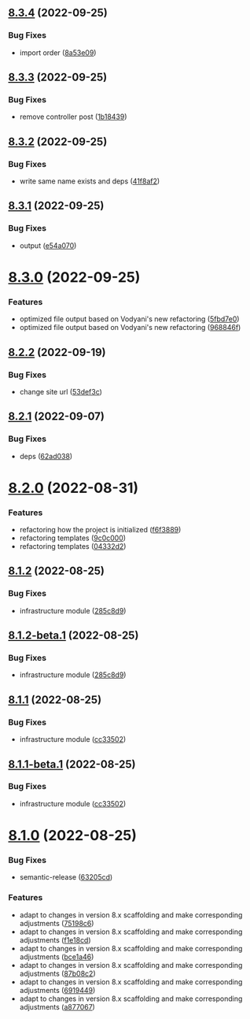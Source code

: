 ## [8.3.4](https://github.com/vodyani/cli/compare/v8.3.3...v8.3.4) (2022-09-25)


### Bug Fixes

* import order ([8a53e09](https://github.com/vodyani/cli/commit/8a53e091ac696a98f1a61e6eddd69b7e92e46dea))

## [8.3.3](https://github.com/vodyani/cli/compare/v8.3.2...v8.3.3) (2022-09-25)


### Bug Fixes

* remove controller post ([1b18439](https://github.com/vodyani/cli/commit/1b18439620d57ca857fefdac742e54e96ff1a9f9))

## [8.3.2](https://github.com/vodyani/cli/compare/v8.3.1...v8.3.2) (2022-09-25)


### Bug Fixes

* write same name exists and deps ([41f8af2](https://github.com/vodyani/cli/commit/41f8af2ac0c53170c7059b23805de66679ed895a))

## [8.3.1](https://github.com/vodyani/cli/compare/v8.3.0...v8.3.1) (2022-09-25)


### Bug Fixes

* output ([e54a070](https://github.com/vodyani/cli/commit/e54a070a331a28b4b04b0ccf6587fee0f52436ff))

# [8.3.0](https://github.com/vodyani/cli/compare/v8.2.2...v8.3.0) (2022-09-25)


### Features

* optimized file output based on Vodyani's new refactoring ([5fbd7e0](https://github.com/vodyani/cli/commit/5fbd7e00d19e0d3216cd7e8907978e83add4fb45))
* optimized file output based on Vodyani's new refactoring ([968846f](https://github.com/vodyani/cli/commit/968846fdefbfdf8e51bd29f4b48732041bd01314))

## [8.2.2](https://github.com/vodyani/cli/compare/v8.2.1...v8.2.2) (2022-09-19)


### Bug Fixes

* change site url ([53def3c](https://github.com/vodyani/cli/commit/53def3c52329a33e66b2a189d2f083d2b193449d))

## [8.2.1](https://github.com/vodyani/cli/compare/v8.2.0...v8.2.1) (2022-09-07)


### Bug Fixes

* deps ([62ad038](https://github.com/vodyani/cli/commit/62ad0384b75542775e4b8526dd6817f407995fde))

# [8.2.0](https://github.com/vodyani/cli/compare/v8.1.2...v8.2.0) (2022-08-31)


### Features

* refactoring how the project is initialized ([f6f3889](https://github.com/vodyani/cli/commit/f6f38895d17d446f9402b4eeec00b084a32b3431))
* refactoring templates ([9c0c000](https://github.com/vodyani/cli/commit/9c0c0005aba5aaa76cc8c186dfb2392045866ab0))
* refactoring templates ([04332d2](https://github.com/vodyani/cli/commit/04332d25bfc4a9579bdac416af0b789856d81308))

## [8.1.2](https://github.com/vodyani/cli/compare/v8.1.1...v8.1.2) (2022-08-25)


### Bug Fixes

* infrastructure module ([285c8d9](https://github.com/vodyani/cli/commit/285c8d90183ee1e3aacd9e5300c6cb342916ca17))

## [8.1.2-beta.1](https://github.com/vodyani/cli/compare/v8.1.1...v8.1.2-beta.1) (2022-08-25)


### Bug Fixes

* infrastructure module ([285c8d9](https://github.com/vodyani/cli/commit/285c8d90183ee1e3aacd9e5300c6cb342916ca17))

## [8.1.1](https://github.com/vodyani/cli/compare/v8.1.0...v8.1.1) (2022-08-25)


### Bug Fixes

* infrastructure module ([cc33502](https://github.com/vodyani/cli/commit/cc3350248e06828a1b4218d90f1dc23a0318914b))

## [8.1.1-beta.1](https://github.com/vodyani/cli/compare/v8.1.0...v8.1.1-beta.1) (2022-08-25)


### Bug Fixes

* infrastructure module ([cc33502](https://github.com/vodyani/cli/commit/cc3350248e06828a1b4218d90f1dc23a0318914b))

# [8.1.0](https://github.com/vodyani/cli/compare/v8.0.12...v8.1.0) (2022-08-25)


### Bug Fixes

* semantic-release ([63205cd](https://github.com/vodyani/cli/commit/63205cd47de26f39ca85d06241ee09f18d9c8c6f))


### Features

* adapt to changes in version 8.x scaffolding and make corresponding adjustments ([75198c6](https://github.com/vodyani/cli/commit/75198c6107741c88e7ac6804be2792a277ac84a3))
* adapt to changes in version 8.x scaffolding and make corresponding adjustments ([f1e18cd](https://github.com/vodyani/cli/commit/f1e18cd2adba32c826550e85656f3c7badf786b7))
* adapt to changes in version 8.x scaffolding and make corresponding adjustments ([bce1a46](https://github.com/vodyani/cli/commit/bce1a468be522f1f3cf1536c90a9d21122b2a82b))
* adapt to changes in version 8.x scaffolding and make corresponding adjustments ([87b08c2](https://github.com/vodyani/cli/commit/87b08c2472e5a70b90085ca195b233cfe9430a90))
* adapt to changes in version 8.x scaffolding and make corresponding adjustments ([6919449](https://github.com/vodyani/cli/commit/691944937ebfd26eaebfb674ece68677b56efdaf))
* adapt to changes in version 8.x scaffolding and make corresponding adjustments ([a877067](https://github.com/vodyani/cli/commit/a877067418572f798465935543b62fafcc9c83b6))
